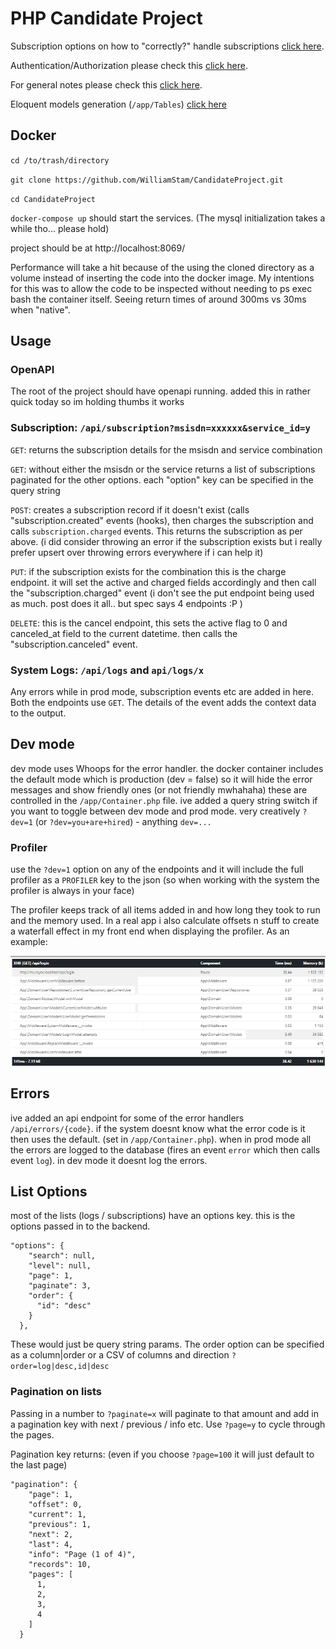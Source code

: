 # PHP Candidate Project



Subscription options on how to "correctly?" handle subscriptions [click here](words/subscription.md).

Authentication/Authorization please check this [click here](words/authentication.md).

For general notes please check this [click here](words/notes.md).

Eloquent models generation (`/app/Tables`) [click here](words/eloquent_models.md)


## Docker

`cd /to/trash/directory`

`git clone https://github.com/WilliamStam/CandidateProject.git`

`cd CandidateProject`

`docker-compose up` should start the services. (The mysql initialization takes a while tho... please hold)

project should be at http://localhost:8069/ 

Performance will take a hit because of the using the cloned directory as a volume instead of inserting the code into the docker image. My intentions for this was to allow the code to be inspected without needing to ps exec bash the container itself. Seeing return times of around 300ms vs 30ms when "native". 

## Usage

### OpenAPI

The root of the project should have openapi running. added this in rather quick today so im holding thumbs it works

### Subscription: `/api/subscription?msisdn=xxxxxx&service_id=y`


`GET`: returns the subscription details for the msisdn and service combination

`GET`: without either the msisdn or the service returns a list of subscriptions paginated for the other options. each "option" key can be specified in the query string 

`POST`: creates a subscription record if it doesn't exist (calls "subscription.created" events (hooks), then charges the subscription and calls `subscription.charged` events. This returns the subscription as per above. (i did consider throwing an error if the subscription exists but i really prefer upsert over throwing errors everywhere if i can help it)

`PUT`: if the subscription exists for the combination this is the charge endpoint. it will set the active and charged fields accordingly and then call the  "subscription.charged" event (i don't see the put endpoint being used as much. post does it all.. but spec says 4 endpoints :P )

`DELETE`: this is the cancel endpoint, this sets the active flag to 0 and canceled_at field to the current datetime. then calls the "subscription.canceled" event.

### System Logs: `/api/logs` and `api/logs/x`

Any errors while in prod mode, subscription events etc are added in here. Both the endpoints use `GET`. The details of the event adds the context data to the output. 

## Dev mode

dev mode uses Whoops for the error handler. the docker container includes the default mode which is production (dev = false) so it will hide the error messages and show friendly ones (or not friendly mwhahaha) these are controlled in the `/app/Container.php` file. ive added a query string switch if you want to toggle between dev mode and prod mode. very creatively `?dev=1` (or `?dev=you+are+hired`) - anything `dev=...`


### Profiler

use the `?dev=1` option on any of the endpoints and it will include the full profiler as a `PROFILER` key to the json (so when working with the system the profiler is always in your face)

The profiler keeps track of all items added in and how long they took to run and the memory used. In a real app i also calculate offsets n stuff to create a waterfall effect in my front end when displaying the profiler. As an example:

![words/profiler.png](words/profiler.png)

## Errors

ive added an api endpoint for some of the error handlers `/api/errors/{code}`. if the system doesnt know what the error code is it then uses the default. (set in `/app/Container.php`). when in prod mode all the errors are logged to the database (fires an event `error` which then calls event `log`). in dev mode it doesnt log the errors. 

## List Options

most of the lists (logs / subscriptions) have an options key. this is the options passed in to the backend. 

```
"options": {
    "search": null,
    "level": null,
    "page": 1,
    "paginate": 3,
    "order": {
      "id": "desc"
    }
  },
```

These would just be query string params. The order option can be specified as a column|order or a CSV of columns and direction `?order=log|desc,id|desc` 

### Pagination on lists

Passing in a number to `?paginate=x` will paginate to that amount and add in a pagination key with next / previous / info etc. Use `?page=y` to cycle through the pages.

Pagination key returns: (even if you choose `?page=100` it will just default to the last page)
```
"pagination": {
    "page": 1,
    "offset": 0,
    "current": 1,
    "previous": 1,
    "next": 2,
    "last": 4,
    "info": "Page (1 of 4)",
    "records": 10,
    "pages": [
      1,
      2,
      3,
      4
    ]
  }
  ```
